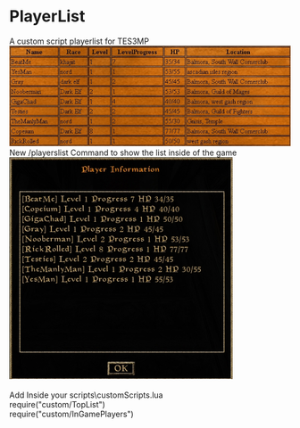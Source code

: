 # PlayerList
A custom script playerlist for TES3MP<br>
![alt text](https://github.com//Xatmo980/PlayerList/blob/main/List.jpg?raw=true)<br>
New /playerslist Command to show the list inside of the game<br>
![alt text](https://github.com//Xatmo980/PlayerList/blob/main/Plist.jpg?raw=true)<br><br>
Add Inside your scripts\customScripts.lua<br>
require("custom/TopList")<br>
require("custom/InGamePlayers")
